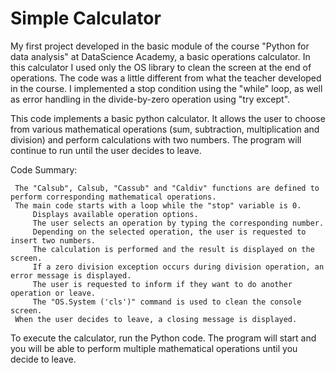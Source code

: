 # Simple Calculator
My first project developed in the basic module of the course "Python for data analysis" at DataScience Academy, a basic operations calculator.
In this calculator I used only the OS library to clean the screen at the end of operations.
The code was a little different from what the teacher developed in the course.
I implemented a stop condition using the "while" loop, as well as error handling in the divide-by-zero operation using "try except".

This code implements a basic python calculator. It allows the user to choose from various mathematical operations (sum, subtraction, multiplication and division) and perform calculations with two numbers. The program will continue to run until the user decides to leave.

Code Summary:

     The "Calsub", Calsub, "Cassub" and "Caldiv" functions are defined to perform corresponding mathematical operations.
     The main code starts with a loop while the "stop" variable is 0.
         Displays available operation options.
         The user selects an operation by typing the corresponding number.
         Depending on the selected operation, the user is requested to insert two numbers.
         The calculation is performed and the result is displayed on the screen.
         If a zero division exception occurs during division operation, an error message is displayed.
         The user is requested to inform if they want to do another operation or leave.
         The "OS.System ('cls')" command is used to clean the console screen.
     When the user decides to leave, a closing message is displayed.

To execute the calculator, run the Python code. The program will start and you will be able to perform multiple mathematical operations until you decide to leave.
